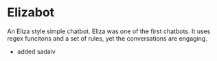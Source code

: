 # Elizabot
An Eliza style simple chatbot. 
Eliza was one of the first chatbots. It uses regex funcitons and a set of rules, yet the conversations are engaging.
- added sadaiv
